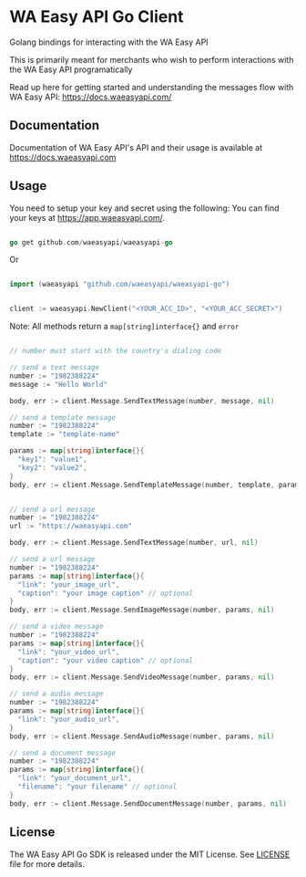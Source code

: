 # WA Easy API Go Client

Golang bindings for interacting with the WA Easy API

This is primarily meant for merchants who wish to perform interactions with the WA Easy API programatically

Read up here for getting started and understanding the messages flow with WA Easy API: <https://docs.waeasyapi.com/>

## Documentation

Documentation of WA Easy API's API and their usage is available at <https://docs.waeasyapi.com>

## Usage
You need to setup your key and secret using the following:
You can find your keys at <https://app.waeasyapi.com/>.

```go

go get github.com/waeasyapi/waeasyapi-go

```

Or
    

```go

import (waeasyapi "github.com/waeasyapi/waeasyapi-go")

```

```go

client := waeasyapi.NewClient("<YOUR_ACC_ID>", "<YOUR_ACC_SECRET>")

```

Note: All methods return a `map[string]interface{}` and `error`

```go

// number must start with the country's dialing code

// send a text message
number := "1982388224"
message := "Hello World"

body, err := client.Message.SendTextMessage(number, message, nil)

// send a template message
number := "1982388224"
template := "template-name"

params := map[string]interface{}{
  "key1": "value1",
  "key2": "value2",
}
body, err := client.Message.SendTemplateMessage(number, template, params, nil)


// send a url message
number := "1982388224"
url := "https://waeasyapi.com"

body, err := client.Message.SendTextMessage(number, url, nil)

// send a url message
number := "1982388224"
params := map[string]interface{}{
  "link": "your_image_url",
  "caption": "your image caption" // optional
}
body, err := client.Message.SendImageMessage(number, params, nil)

// send a video message
number := "1982388224"
params := map[string]interface{}{
  "link": "your_video_url",
  "caption": "your video caption" // optional
}
body, err := client.Message.SendVideoMessage(number, params, nil)

// send a audio message
number := "1982388224"
params := map[string]interface{}{
  "link": "your_audio_url",
}
body, err := client.Message.SendAudioMessage(number, params, nil)

// send a document message
number := "1982388224"
params := map[string]interface{}{
  "link": "your_document_url",
  "filename": "your filename" // optional
}
body, err := client.Message.SendDocumentMessage(number, params, nil)

```

## License

The WA Easy API Go SDK is released under the MIT License. See [LICENSE](LICENSE) file for more details.
